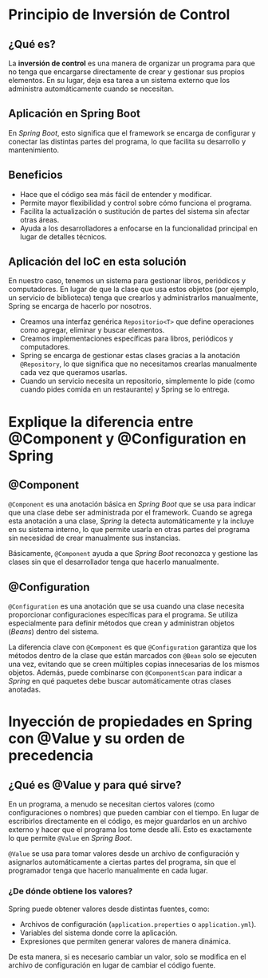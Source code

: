 # Principio de Inversión de Control

## ¿Qué es?

La **inversión de control** es una manera de organizar un programa para que no tenga que encargarse directamente de crear y gestionar sus propios elementos. En su lugar, deja esa tarea a un sistema externo que los administra automáticamente cuando se necesitan.

## Aplicación en Spring Boot

En *Spring Boot*, esto significa que el framework se encarga de configurar y conectar las distintas partes del programa, lo que facilita su desarrollo y mantenimiento.

## Beneficios

- Hace que el código sea más fácil de entender y modificar.
- Permite mayor flexibilidad y control sobre cómo funciona el programa.
- Facilita la actualización o sustitución de partes del sistema sin afectar otras áreas.
- Ayuda a los desarrolladores a enfocarse en la funcionalidad principal en lugar de detalles técnicos.

## Aplicación del IoC en esta solución

En nuestro caso, tenemos un sistema para gestionar libros, periódicos y computadores. En lugar de que la clase que usa estos objetos (por ejemplo, un servicio de biblioteca) tenga que crearlos y administrarlos manualmente, Spring se encarga de hacerlo por nosotros.

- Creamos una interfaz genérica `Repositorio<T>` que define operaciones como agregar, eliminar y buscar elementos.
- Creamos implementaciones específicas para libros, periódicos y computadores.
- Spring se encarga de gestionar estas clases gracias a la anotación `@Repository`, lo que significa que no necesitamos crearlas manualmente cada vez que queramos usarlas.
- Cuando un servicio necesita un repositorio, simplemente lo pide (como cuando pides comida en un restaurante) y Spring se lo entrega.

# Explique la diferencia entre @Component y @Configuration en Spring

## @Component

`@Component` es una anotación básica en *Spring Boot* que se usa para indicar que una clase debe ser administrada por el framework. Cuando se agrega esta anotación a una clase, *Spring* la detecta automáticamente y la incluye en su sistema interno, lo que permite usarla en otras partes del programa sin necesidad de crear manualmente sus instancias.

Básicamente, `@Component` ayuda a que *Spring Boot* reconozca y gestione las clases sin que el desarrollador tenga que hacerlo manualmente.

## @Configuration

`@Configuration` es una anotación que se usa cuando una clase necesita proporcionar configuraciones específicas para el programa. Se utiliza especialmente para definir métodos que crean y administran objetos (*Beans*) dentro del sistema.

La diferencia clave con `@Component` es que `@Configuration` garantiza que los métodos dentro de la clase que están marcados con `@Bean` solo se ejecuten una vez, evitando que se creen múltiples copias innecesarias de los mismos objetos. Además, puede combinarse con `@ComponentScan` para indicar a *Spring* en qué paquetes debe buscar automáticamente otras clases anotadas.

# Inyección de propiedades en Spring con @Value y su orden de precedencia

## ¿Qué es @Value y para qué sirve?

En un programa, a menudo se necesitan ciertos valores (como configuraciones o nombres) que pueden cambiar con el tiempo. En lugar de escribirlos directamente en el código, es mejor guardarlos en un archivo externo y hacer que el programa los tome desde allí. Esto es exactamente lo que permite `@Value` en *Spring Boot*.

`@Value` se usa para tomar valores desde un archivo de configuración y asignarlos automáticamente a ciertas partes del programa, sin que el programador tenga que hacerlo manualmente en cada lugar.

### ¿De dónde obtiene los valores?

Spring puede obtener valores desde distintas fuentes, como:

- Archivos de configuración (`application.properties` o `application.yml`).
- Variables del sistema donde corre la aplicación.
- Expresiones que permiten generar valores de manera dinámica.

De esta manera, si es necesario cambiar un valor, solo se modifica en el archivo de configuración en lugar de cambiar el código fuente.



